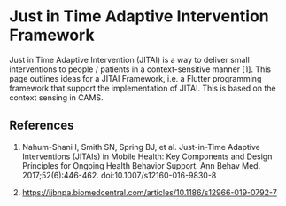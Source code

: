 # Just in Time Adaptive Intervention Framework

Just in Time Adaptive Intervention (JITAI) is a way to deliver small interventions to people / patients in a context-sensitive manner [1]. This page outlines ideas for a JITAI Framework, i.e. a Flutter programming framework that support the implementation of JITAI. This is based on the context sensing in CAMS.



## References

1. Nahum-Shani I, Smith SN, Spring BJ, et al. Just-in-Time Adaptive Interventions (JITAIs) in Mobile Health: Key Components and Design Principles for Ongoing Health Behavior Support. Ann Behav Med. 2017;52(6):446-462. doi:10.1007/s12160-016-9830-8

2. https://ijbnpa.biomedcentral.com/articles/10.1186/s12966-019-0792-7

